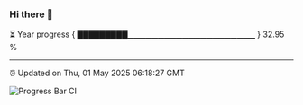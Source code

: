 ### Hi there 👋

⏳ Year progress { █████████▁▁▁▁▁▁▁▁▁▁▁▁▁▁▁▁▁▁▁▁▁ } 32.95 %

---

⏰ Updated on Thu, 01 May 2025 06:18:27 GMT

![Progress Bar CI](https://github.com/code-lakshay/GitHub-Actions-Demo/workflows/Progress%20Bar%20CI/badge.svg)
